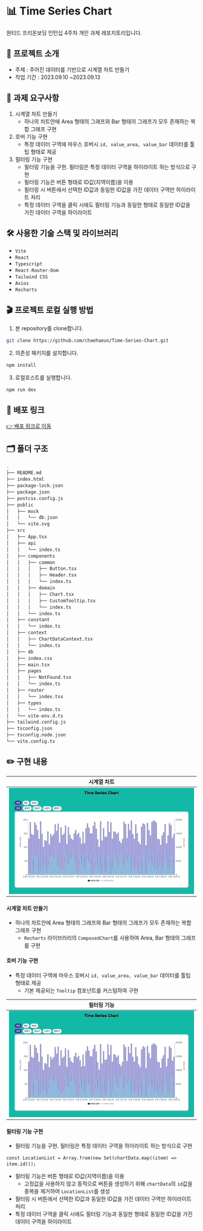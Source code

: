 # 📊 Time Series Chart

원티드 프리온보딩 인턴십 4주차 개인 과제 레포지토리입니다.

## 🎯 프로젝트 소개

- 주제 : 주어진 데이터를 기반으로 시계열 차트 만들기
- 작업 기간 : 2023.09.10 ~2023.09.13

## 📝 과제 요구사항

1. 시계열 차트 만들기
   - 하나의 차트안에 Area 형태의 그래프와 Bar 형태의 그래프가 모두 존재하는 복합 그래프 구현
2. 호버 기능 구현
   - 특정 데이터 구역에 마우스 호버시 `id, value_area, value_bar` 데이터를 툴팁 형태로 제공
3. 필터링 기능 구현
   - 필터링 기능을 구현. 필터링은 특정 데이터 구역을 하이라이트 하는 방식으로 구현
   - 필터링 기능은 버튼 형태로 ID값(지역이름)을 이용
   - 필터링 시 버튼에서 선택한 ID값과 동일한 ID값을 가진 데이터 구역만 하이라이트 처리
   - 특정 데이터 구역을 클릭 시에도 필터링 기능과 동일한 형태로 동일한 ID값을 가진 데이터 구역을 하이라이트

## 🛠 사용한 기술 스택 및 라이브러리

- `Vite`
- `React`
- `Typescript`
- `React-Router-Dom`
- `Tailwind CSS`
- `Axios`
- `Recharts`

## 🎬 프로젝트 로컬 실행 방법

1. 본 repository를 clone합니다.

```bash
git clone https://github.com/chaehaeun/Time-Series-Chart.git
```

2. 의존성 패키지를 설치합니다.

```bash
npm install
```

3. 로컬호스트를 실행합니다.

```bash
npm run dev
```

## 🚀 배포 링크

[👉 배포 링크로 이동](https://time-series-chart-amber.vercel.app/)

## 🗂️ 폴더 구조

```zsh
.
├── README.md
├── index.html
├── package-lock.json
├── package.json
├── postcss.config.js
├── public
│   ├── mock
│   │   └── db.json
│   └── vite.svg
├── src
│   ├── App.tsx
│   ├── api
│   │   └── index.ts
│   ├── components
│   │   ├── common
│   │   │   ├── Button.tsx
│   │   │   ├── Header.tsx
│   │   │   └── index.ts
│   │   ├── domain
│   │   │   ├── Chart.tsx
│   │   │   ├── CustomTooltip.tsx
│   │   │   └── index.ts
│   │   └── index.ts
│   ├── constant
│   │   └── index.ts
│   ├── context
│   │   ├── ChartDataContext.tsx
│   │   └── index.ts
│   ├── db
│   ├── index.css
│   ├── main.tsx
│   ├── pages
│   │   ├── NotFound.tsx
│   │   └── index.ts
│   ├── router
│   │   └── index.tsx
│   ├── types
│   │   └── index.ts
│   └── vite-env.d.ts
├── tailwind.config.js
├── tsconfig.json
├── tsconfig.node.json
└── vite.config.ts

```

## ✏️ 구현 내용

| 시계열 차트               |
| ------------------------- |
| ![차트](./docs/chart.gif) |

#### 시계열 차트 만들기

- 하나의 차트안에 Area 형태의 그래프와 Bar 형태의 그래프가 모두 존재하는 복합 그래프 구현
  - `Recharts` 라이브러리의 `ComposedChart`를 사용하여 Area, Bar 형태의 그래프를 구현

#### 호버 기능 구현

- 특정 데이터 구역에 마우스 호버시 `id, value_area, value_bar` 데이터를 툴팁 형태로 제공
  - 기본 제공되는 `Tooltip` 컴포넌트를 커스텀하여 구현

| 필터링 기능                |
| -------------------------- |
| ![차트](./docs/filter.gif) |

#### 필터링 기능 구현

- 필터링 기능을 구현. 필터링은 특정 데이터 구역을 하이라이트 하는 방식으로 구현

```tsx
const LocationList = Array.from(new Set(chartData.map((item) => item.id)));
```

- 필터링 기능은 버튼 형태로 ID값(지역이름)을 이용
  - 고정값을 사용하지 않고 동적으로 버튼을 생성하기 위해 `chartData`의 `id`값을 중복을 제거하여 `LocationList`를 생성
- 필터링 시 버튼에서 선택한 ID값과 동일한 ID값을 가진 데이터 구역만 하이라이트 처리
- 특정 데이터 구역을 클릭 시에도 필터링 기능과 동일한 형태로 동일한 ID값을 가진 데이터 구역을 하이라이트
